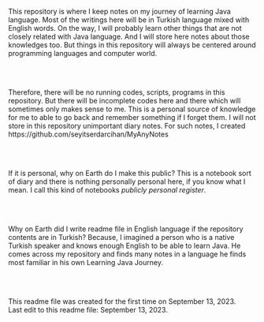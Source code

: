 <p>This repository is where I keep notes on my journey of learning Java language. 
Most of the writings here will be in Turkish language mixed with English words.
On the way, I will probably learn other things that are not closely related with Java language.
And I will store here notes about those knowledges too.
But things in this repository will always be centered around programming languages and
computer world.</p>
<br>
<br>
<p>Therefore, there will be no running codes, scripts, programs in this repository. 
But there will be incomplete codes here and there which will sometimes only makes sense to me.
This is a personal source of knowledge for me to able to go back and remember something if I forget them.
I will not store in this repository unimportant diary notes. For such notes, I created<br>
https://github.com/seyitserdarcihan/MyAnyNotes</p>
<br>
<br>
<p>If it is personal, why on Earth do I make this public?
This is a notebook sort of diary and there is nothing personally personal here, if you know what I mean. 
I call this kind of notebooks <em>publicly personal register</em>.</p>
<br>
<br>
<p>Why on Earth did I write readme file in English language if the repository contents are in Turkish?
Because, I imagined a person who is a native Turkish speaker and knows enough English to be able to learn Java.
He comes across my repository and finds many notes in a language he finds most familiar in his own 
Learning Java Journey.</p>
<br>
<br>
<p>This readme file was created for the first time on September 13, 2023.<br>
Last edit to this readme file: September 13, 2023.</p>

